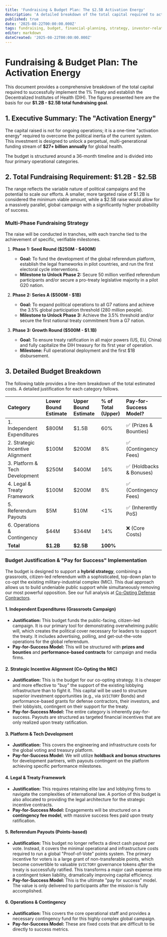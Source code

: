 ```yaml
---
title: 'Fundraising & Budget Plan: The $2.5B Activation Energy'
description: 'A detailed breakdown of the total capital required to activate the 1% Treaty, including a multi-phase fundraising strategy and a line-item budget for political, technical, legal, and public-facing operations.'
published: true
date: '2025-08-22T00:00:00.000Z'
tags: fundraising, budget, financial-planning, strategy, investor-relations
editor: markdown
dateCreated: '2025-08-22T00:00:00.000Z'
---
```


# Fundraising & Budget Plan: The Activation Energy

This document provides a comprehensive breakdown of the total capital required to successfully implement the 1% Treaty and establish the Decentralized Institutes of Health (DIH). The figures presented here are the basis for our **$1.2B - $2.5B total fundraising goal**.

## 1. Executive Summary: The "Activation Energy"

The capital raised is not for ongoing operations; it is a one-time "activation energy" required to overcome the political inertia of the current system. This investment is designed to unlock a perpetual, multi-generational funding stream of **$27+ billion annually** for global health.

The budget is structured around a 36-month timeline and is divided into four primary operational categories.

## 2. Total Fundraising Requirement: $1.2B - $2.5B

The range reflects the variable nature of political campaigns and the potential to scale our efforts. A smaller, more targeted raise of $1.2B is considered the minimum viable amount, while a $2.5B raise would allow for a massively parallel, global campaign with a significantly higher probability of success.

### Multi-Phase Fundraising Strategy
The raise will be conducted in tranches, with each tranche tied to the achievement of specific, verifiable milestones.

1.  **Phase 1: Seed Round ($250M - $400M)**
    *   **Goal:** To fund the development of the global referendum platform, establish the legal frameworks in pilot countries, and run the first electoral cycle interventions.
    *   **Milestone to Unlock Phase 2:** Secure 50 million verified referendum participants and/or secure a pro-treaty legislative majority in a pilot G20 nation.

2.  **Phase 2: Series A ($500M - $1B)**
    *   **Goal:** To expand political operations to all G7 nations and achieve the 3.5% global participation threshold (280 million people).
    *   **Milestone to Unlock Phase 3:** Achieve the 3.5% threshold and/or secure the first national treaty commitment from a G7 nation.

3.  **Phase 3: Growth Round ($500M - $1.1B)**
    *   **Goal:** To ensure treaty ratification in all major powers (US, EU, China) and fully capitalize the DIH treasury for its first year of operation.
    *   **Milestone:** Full operational deployment and the first $1B disbursement.

## 3. Detailed Budget Breakdown

The following table provides a line-item breakdown of the total estimated costs. A detailed justification for each category follows.

| Category                      | Lower Bound Estimate | Upper Bound Estimate | % of Total (Upper) | Pay-for-Success Model? |
| :---------------------------- | :------------------- | :------------------- | :----------------- | :--------------------- |
| 1. Independent Expenditures   | $800M                | $1.5B                | 60%                | ✅ (Prizes & Bounties)  |
| 2. Strategic Incentive Alignment | $100M                | $200M                | 8%                 | ✅ (Contingency Fees)   |
| 3. Platform & Tech Development| $250M                | $400M                | 16%                | ✅ (Holdbacks & Bonuses) |
| 4. Legal & Treaty Framework   | $100M                | $200M                | 8%                 | ✅ (Contingency Fees)   |
| 5. Referendum Payouts         | $5M                  | $10M                 | <1%                | ✅ (Inherently PoS)     |
| 6. Operations & Contingency   | $44M                 | $344M                | 14%                | ❌ (Core Costs)         |
| **Total**                     | **$1.2B**              | **$2.5B**              | **100%**           |                        |

### Budget Justification & "Pay for Success" Implementation

The budget is designed to support a **hybrid strategy**, combining a grassroots, citizen-led referendum with a sophisticated, top-down plan to co-opt the existing military-industrial complex (MIC). This dual approach allows us to build undeniable public support while simultaneously removing our most powerful opposition. See our full analysis at [Co-Opting Defense Contractors](../strategy/co-opting-defense-contractors.md).

#### 1. Independent Expenditures (Grassroots Campaign)
*   **Justification:** This budget funds the public-facing, citizen-led campaign. It is our primary tool for demonstrating overwhelming public will, which creates the political cover necessary for leaders to support the treaty. It includes advertising, polling, and get-out-the-vote operations for the global referendum.
*   **Pay-for-Success Model:** This will be structured with **prizes and bounties** and **performance-based contracts** for campaign and media firms.

#### 2. Strategic Incentive Alignment (Co-Opting the MIC)
*   **Justification:** This is the budget for our co-opting strategy. It is cheaper and more effective to "buy" the support of the existing lobbying infrastructure than to fight it. This capital will be used to structure superior investment opportunities (e.g., via `$VICTORY` Bonds) and performance-based grants for defense contractors, their investors, and their lobbyists, contingent on their support for the treaty.
*   **Pay-for-Success Model:** The entire category is inherently pay-for-success. Payouts are structured as targeted financial incentives that are only realized upon treaty ratification.

#### 3. Platform & Tech Development
*   **Justification:** This covers the engineering and infrastructure costs for the global voting and treasury platform.
*   **Pay-for-Success Model:** We will utilize **holdback and bonus structures** for development partners, with payouts contingent on the platform achieving specific performance milestones.

#### 4. Legal & Treaty Framework
*   **Justification:** This requires retaining elite law and lobbying firms to navigate the complexities of international law. A portion of this budget is also allocated to providing the legal architecture for the strategic incentive contracts.
*   **Pay-for-Success Model:** Engagements will be structured on a **contingency fee model**, with massive success fees paid upon treaty ratification.

#### 5. Referendum Payouts (Points-based)
*   **Justification:** This budget no longer reflects a direct cash payout per vote. Instead, it covers the minimal operational and infrastructure costs required to run a global "Proof-of-Vote" points system. The primary incentive for voters is a large grant of non-transferable points, which become convertible to valuable `$VICTORY` governance tokens *after* the treaty is successfully ratified. This transforms a major cash expense into a contingent token liability, dramatically improving capital efficiency.
*   **Pay-for-Success Model:** This is the ultimate "pay for success" model. The value is only delivered to participants after the mission is fully accomplished.

#### 6. Operations & Contingency
*   **Justification:** This covers the core operational staff and provides a necessary contingency fund for this highly complex global campaign.
*   **Pay-for-Success Model:** These are fixed costs that are difficult to tie directly to success metrics.
